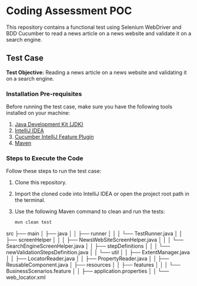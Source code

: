 # Coding Assessment POC

This repository contains a functional test using Selenium WebDriver and BDD Cucumber to read a news article on a news website and validate it on a search engine.

## Test Case

**Test Objective:** Reading a news article on a news website and validating it on a search engine.

### Installation Pre-requisites

Before running the test case, make sure you have the following tools installed on your machine:

1. [Java Development Kit (JDK)](https://www.oracle.com/java/technologies/javase-downloads.html)
2. [IntelliJ IDEA](https://www.jetbrains.com/idea/download/)
3. [Cucumber IntelliJ Feature Plugin](https://plugins.jetbrains.com/plugin/7212-cucumber-for-java)
4. [Maven](https://maven.apache.org/download.cgi)

### Steps to Execute the Code

Follow these steps to run the test case:

1. Clone this repository.

2. Import the cloned code into IntelliJ IDEA or open the project root path in the terminal.

3. Use the following Maven command to clean and run the tests:

   ```bash
   mvn clean test

src
├── main
│ ├── java
│ │ ├── runner
│ │ │ └── TestRunner.java
│ │ ├── screenHelper
│ │ │ ├── NewsWebSiteScreenHelper.java
│ │ │ └── SearchEngineScreenHelper.java
│ │ ├── stepDefinitions
│ │ │ └── newValidationStepsDefinition.java
│ │ └── util
│ │ ├── ExtentManager.java
│ │ ├── LocatorReader.java
│ │ ├── PropertyReader.java
│ │ ├── ReusableComponent.java
│ ├── resources
│ │ ├── features
│ │ │ └── BusinessScenarios.feature
│ │ ├── application.properties
│ │ └── web_locator.xml
